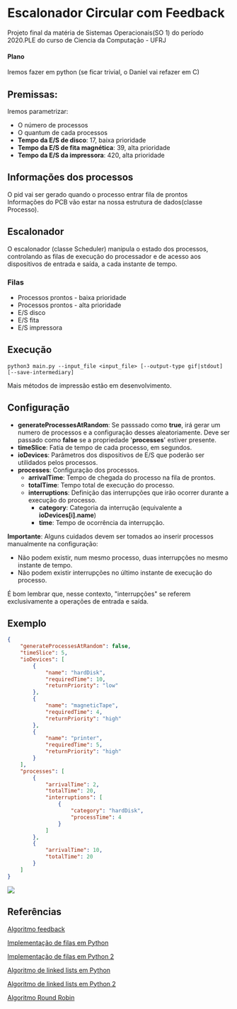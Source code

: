 # Escalonador Circular com Feedback
Projeto final da matéria de Sistemas Operacionais(SO 1) do período 2020.PLE do curso de Ciencia da Computação - UFRJ

#### Plano

Iremos fazer em python (se ficar trivial, o Daniel vai refazer em C)

## Premissas:

Iremos parametrizar:
- O número de processos 
- O quantum de cada processos
- **Tempo da E/S de disco**: 17, baixa prioridade
- **Tempo da E/S de fita magnética**: 39, alta prioridade
- **Tempo da E/S da impressora**: 420, alta prioridade

## Informações dos processos

O pid vai ser gerado quando o processo entrar fila de prontos  
Informações do PCB vão estar na nossa estrutura de dados(classe Processo).

## Escalonador

O escalonador (classe Scheduler) manipula o estado dos processos, controlando as filas de execução do processador e de acesso aos dispositivos de entrada e saída, a cada instante de tempo.

### Filas

- Processos prontos - baixa prioridade
- Processos prontos - alta prioridade
- E/S disco
- E/S fita
- E/S impressora

## Execução

    python3 main.py --input_file <input_file> [--output-type gif|stdout] [--save-intermediary]

Mais métodos de impressão estão em desenvolvimento.

## Configuração

- **generateProcessesAtRandom**: Se passsado como **true**, irá gerar um numero de processos e a configuração desses aleatoriamente. Deve ser passado como **false** se a propriedade '**processes**' estiver presente.
- **timeSlice**: Fatia de tempo de cada processo, em segundos.
- **ioDevices**: Parâmetros dos dispositivos de E/S que poderão ser utilidados pelos processos.
- **processes**:
  Configuração dos processos.
  - **arrivalTime**: Tempo de chegada do processo na fila de prontos.
  - **totalTime**: Tempo  total de execução do processo.
  - **interruptions**: Definição das interrupções que irão ocorrer durante a execução do processo.
    - **category**: Categoria da interrução (equivalente a **ioDevices[i].name**)
    - **time**: Tempo de ocorrência da interrupção.
    
**Importante**: Alguns cuidados devem ser tomados ao inserir processos manualmente na configuração:
- Não podem existir, num mesmo processo, duas interrupções no mesmo instante de tempo.
- Não podem existir interrupções no último instante de execução do processo.

É bom lembrar que, nesse contexto, "interrupções" se referem exclusivamente a operações de entrada e saída.

Exemplo
---

```json
{
	"generateProcessesAtRandom": false,
	"timeSlice": 5,
	"ioDevices": [
		{
			"name": "hardDisk",
			"requiredTime": 10,
			"returnPriority": "low"
		},
		{
			"name": "magneticTape",
			"requiredTime": 4,
			"returnPriority": "high"
		},
		{
			"name": "printer",
			"requiredTime": 5,
			"returnPriority": "high"
		}
	],
	"processes": [
		{
			"arrivalTime": 2,
			"totalTime": 20,
			"interruptions": [
				{
					"category": "hardDisk",
					"processTime": 4
				}
			]
		},
		{
			"arrivalTime": 10,
			"totalTime": 20
		}
	]
}
```

![](https://media.giphy.com/media/SaLthcfQxkAMca2Osz/giphy.gif)

## Referências

[Algoritmo feedback](https://en.wikipedia.org/wiki/Multilevel_feedback_queue)

[Implementação de filas em Python](https://www.geeksforgeeks.org/queue-in-python/)

[Implementação de filas em Python 2](https://runestone.academy/runestone/books/published/pythonds/BasicDS/ImplementingaQueueinPython.html)

[Algoritmo de linked lists em Python](https://www.codefellows.org/blog/implementing-a-singly-linked-list-in-python/)

[Algoritmo de linked lists em Python 2](https://medium.com/@kevin.michael.horan/data-structures-linked-lists-with-python-2d0ec4fdc18c)

[Algoritmo Round Robin](https://www.geeksforgeeks.org/program-round-robin-scheduling-set-1/)


